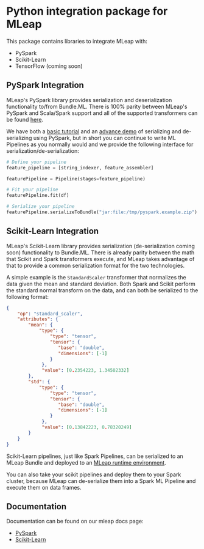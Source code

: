# Python integration package for MLeap

This package contains libraries to integrate MLeap with:
* PySpark
* Scikit-Learn
* TensorFlow (coming soon)

## PySpark Integration

MLeap's PySpark library provides serialization and deserialization functionality to/from Bundle.ML. There is 100% parity between MLeap's PySpark and Scala/Spark support and all of the supported transformers can be found [here](http://mleap-docs.combust.ml/core-concepts/transformers/support.html).

We have both a [basic tutorial](http://mleap-docs.combust.ml/py-spark/) and an [advance demo](https://github.com/combust/mleap-demo/blob/master/notebooks/PySpark%20-%20AirBnb.ipynb) of serializing and de-serializing using PySpark, but in short you can continue to write ML Pipelines as you normally would and we provide the following interface for serialization/de-serialization:

```python
# Define your pipeline
feature_pipeline = [string_indexer, feature_assembler]

featurePipeline = Pipeline(stages=feature_pipeline)

# Fit your pipeline
featurePipeline.fit(df)

# Serialize your pipeline
featurePipeline.serializeToBundle("jar:file:/tmp/pyspark.example.zip")
```

## Scikit-Learn Integration

MLeap's Scikit-Learn library provides serialization (de-serialization coming soon) functionality to Bundle.ML. There is already parity between the math that Scikit and Spark transformers execute, and MLeap takes advantage of that to provide a common serialization format for the two technologies. 

A simple example is the `StandardScaler` transformer that normalizes the data given the mean and standard deviation. Both Spark and Scikit perform the standard normal transform on the data, and can both be serialized to the following format:

```json
{
    "op": "standard_scaler",
    "attributes": {
        "mean": {
            "type": {
                "type": "tensor",
                "tensor": {
                   "base": "double",
                   "dimensions": [-1]
                }
             },
             "value": [0.2354223, 1.34502332]
        },
        "std": {
            "type": {
                "type": "tensor",
                "tensor": {
                   "base": "double",
                   "dimensions": [-1]
                }
             },
             "value": [0.13842223, 0.78320249]
        }
    }
}
```

Scikit-Learn pipelines, just like Spark Pipelines, can be serialized to an MLeap Bundle and deployed to an [MLeap runtime environment](http://mleap-docs.combust.ml/mleap-runtime/).

You can also take your scikit pipelines and deploy them to your Spark cluster, because MLeap can de-serialize them into a Spark ML Pipeline and execute them on data frames.

## Documentation

Documentation can be found on our mleap docs page:
* [PySpark](http://mleap-docs.combust.ml/getting-started/py-spark.html)
* [Scikit-Learn](http://mleap-docs.combust.ml/getting-started/scikit-learn.html)
